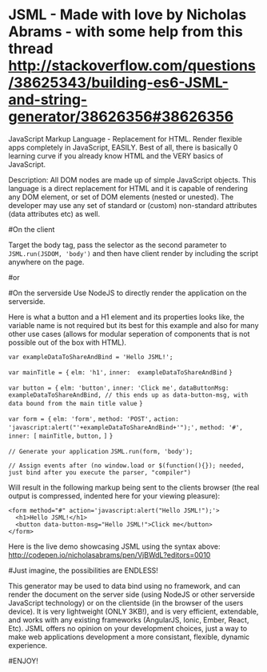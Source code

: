 # JSML - Made with love by Nicholas Abrams - with some help from this thread http://stackoverflow.com/questions/38625343/building-es6-JSML-and-string-generator/38626356#38626356

JavaScript Markup Language - Replacement for HTML. Render flexible apps completely in JavaScript, EASILY.
Best of all, there is basically 0 learning curve if you already know HTML and the VERY basics of JavaScript.

Description: All DOM nodes are made up of simple JavaScript objects. This language is a direct replacement for HTML and it is capable of rendering any DOM element, or set of DOM elements (nested or unested). The developer may use any set of standard or (custom) non-standard attributes (data attributes etc) as well. 

#On the client 

Target the body tag, pass the selector as the second parameter to `JSML.run(JSDOM, 'body')` and then have client render by including the script anywhere on the page.

#or

#On the serverside
Use NodeJS to directly render the application on the serverside.

Here is what a button and a H1 element and its properties looks like, the variable name is not required but its best for this example and also for many other use cases (allows for modular seperation of components that is not possible out of the box with HTML).

`var exampleDataToShareAndBind = 'Hello JSML!';`

`var mainTitle = {`
  `elm: 'h1',`
 `inner:  exampleDataToShareAndBind`
`}`

`var button = {`
  `elm: 'button',`
  `inner: 'Click me',`
 `dataButtonMsg:  exampleDataToShareAndBind, // this ends up as data-button-msg, with data bound from the main title value`
`}`
  
  `var form = {`
   `elm: 'form',`
   `method: 'POST',`
   `action: 'javascript:alert("'+exampleDataToShareAndBind+'");',`
   `method: '#',`
   `inner: [`
            `mainTitle,`
            `button,`
          `]`
  `}`

`// Generate your application`
`JSML.run(form, 'body');`

`// Assign events after (no window.load or $(function(){}); needed, just bind after you execute the parser, "compiler")`

Will result in the following markup being sent to the clients browser (the real output is compressed, indented here for your viewing pleasure):

    <form method="#" action='javascript:alert("Hello JSML!");'>
      <h1>Hello JSML!</h1>
      <button data-button-msg="Hello JSML!">Click me</button>
    </form>

Here is the live demo showcasing JSML using the syntax above: http://codepen.io/nicholasabrams/pen/VjBWdL?editors=0010

#Just imagine, the possibilities are ENDLESS!

This generator may be used to data bind using no framework, and can render the document on the server side (using NodeJS or other serverside JavaScript technology) or on the clientside (in the browser of the users device). It is very lightweight (ONLY 3KB!), and is very efficient, extendable, and works with any existing frameworks (AngularJS, Ionic, Ember, React, Etc). JSML offers no opinion on your development choices, just a way to make web applications development a more consistant, flexible, dynamic experience.


#ENJOY!
